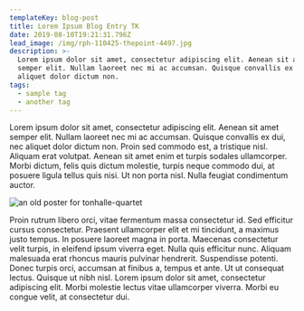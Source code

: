 ```yaml
---
templateKey: blog-post
title: Lorem Ipsum Blog Entry TK
date: 2019-08-10T19:21:31.796Z
lead_image: /img/rph-110425-thepoint-4497.jpg
description: >-
  Lorem ipsum dolor sit amet, consectetur adipiscing elit. Aenean sit amet
  semper elit. Nullam laoreet nec mi ac accumsan. Quisque convallis ex dui, nec
  aliquet dolor dictum non.
tags:
  - sample tag
  - another tag
---
```

Lorem ipsum dolor sit amet, consectetur adipiscing elit. Aenean sit amet semper elit. Nullam laoreet nec mi ac accumsan. Quisque convallis ex dui, nec aliquet dolor dictum non. Proin sed commodo est, a tristique nisl. Aliquam erat volutpat. Aenean sit amet enim et turpis sodales ullamcorper. Morbi dictum, felis quis dictum molestie, turpis neque commodo dui, at posuere ligula tellus quis nisi. Ut non porta nisl. Nulla feugiat condimentum auctor.

![an old poster for tonhalle-quartet](/img/tonhalle-quartet.jpeg)

Proin rutrum libero orci, vitae fermentum massa consectetur id. Sed efficitur cursus consectetur. Praesent ullamcorper elit et mi tincidunt, a maximus justo tempus. In posuere laoreet magna in porta. Maecenas consectetur velit turpis, in eleifend ipsum viverra eget. Nulla quis efficitur nunc. Aliquam malesuada erat rhoncus mauris pulvinar hendrerit. Suspendisse potenti. Donec turpis orci, accumsan at finibus a, tempus et ante. Ut ut consequat lectus. Quisque ut nibh nisl. Lorem ipsum dolor sit amet, consectetur adipiscing elit. Morbi molestie lectus vitae ullamcorper viverra. Morbi eu congue velit, at consectetur dui.
